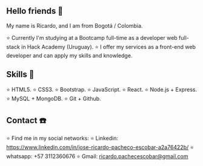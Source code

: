 ## Hello friends 👋

My name is Ricardo, and I am from Bogotá / Colombia.

⭐ Currently I'm studying at a Bootcamp full-time as a developer web full-stack in Hack Academy (Uruguay).
⭐ I offer my services as a front-end web developer and can apply my skills and knowledge.

## Skills 💯

⭐ HTML5.
⭐ CSS3.
⭐ Bootstrap.
⭐ JavaScript.
⭐ React.
⭐ Node.js + Express.
⭐ MySQL + MongoDB.
⭐ Git + Github.

## Contact ☎️

⭐ Find me in my social networks:
⭐ Linkedin: https://www.linkedin.com/in/jose-ricardo-pacheco-escobar-a2a76422b/
⭐ whatsapp: +57 3112360676
⭐ Gmail: ricardo.pachecescobar@gmail.com

